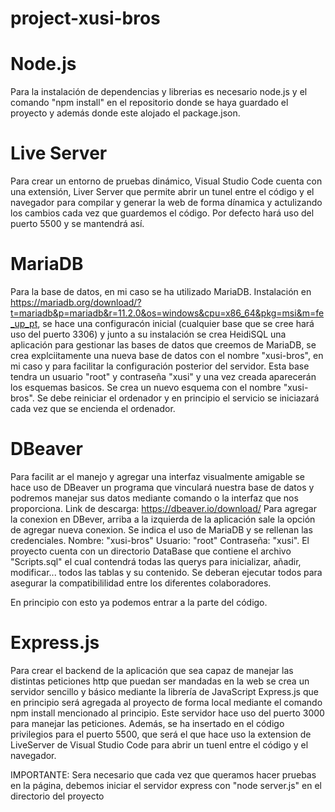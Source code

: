 # project-xusi-bros

#  Node.js

Para la instalación de dependencias y librerias es necesario node.js y el comando "npm install" en el repositorio donde se haya guardado el proyecto y además donde este alojado el package.json.

#  Live Server

Para crear un entorno de pruebas dinámico, Visual Studio Code cuenta con una extensión, Liver Server que permite abrir un tunel entre el código y el navegador para compilar y generar
la web de forma dínamica y actulizando los cambios cada vez que guardemos el código. Por defecto hará uso del puerto 5500 y se mantendrá así.

#  MariaDB
Para la base de datos, en mi caso se ha utilizado MariaDB. Instalación en https://mariadb.org/download/?t=mariadb&p=mariadb&r=11.2.0&os=windows&cpu=x86_64&pkg=msi&m=fe_up_pt, se hace
una configuracón inicial (cualquier base que se cree hará uso del puerto 3306) y junto a su instalación se crea HeidiSQL una aplicación para gestionar las bases de datos que creemos de MariaDB, se crea explciitamente una nueva base de datos 
con el nombre "xusi-bros", en mi caso y para facilitar la configuración posterior del servidor. Esta base tendra un usuario "root" y contraseña "xusi" y una vez creada aparecerán los esquemas basicos. 
Se crea un nuevo esquema con el nombre "xusi-bros". 
Se debe reiniciar el ordenador y en principio el servicio se iniciazará cada vez que se encienda el ordenador.

#  DBeaver
Para facilit
ar el manejo y agregar una interfaz visualmente amigable se hace uso de DBeaver un programa que vinculará nuestra base de datos y podremos manejar sus datos mediante comando 
o la interfaz que nos proporciona.
Link de descarga: https://dbeaver.io/download/
Para agregar la conexion en DBever, arriba a la izquierda de la aplicación sale la opción de agregar nueva conexion. Se indica el uso de MariaDB y se rellenan las credenciales.
Nombre: "xusi-bros" Usuario: "root" Contraseña: "xusi".
El proyecto cuenta con un directorio DataBase que contiene el archivo "Scripts.sql" el cual contendrá todas las querys para inicializar, añadir, modificar... todos las tablas y su contenido.
Se deberan ejecutar todos para asegurar la compatibililidad entre los diferentes colaboradores.

En principio con esto ya podemos entrar a la parte del código.

#  Express.js

Para crear el backend de la aplicación que sea capaz de manejar las distintas peticiones http que puedan ser mandadas en la web se crea un servidor sencillo y básico mediante la librería de JavaScript Express.js que en principio será
agregada al proyecto de forma local mediante el comando npm install mencionado al principio.
Este servidor hace uso del puerto 3000 para manejar las peticiones. Además, se ha insertado en el código privilegios para el puerto 5500, que será el que hace uso la extension de LiveServer
de Visual Studio Code para abrir un tuenl entre el código y el navegador.

IMPORTANTE: Sera necesario que cada vez que queramos hacer pruebas en la página, debemos iniciar el servidor express con "node server.js" en el directorio del proyecto





